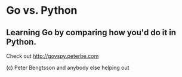 # Go vs. Python

## Learning Go by comparing how you'd do it in Python.

Check out http://govspy.peterbe.com

(c) Peter Bengtsson and anybody else helping out
